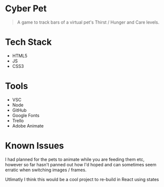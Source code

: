 # Cyber Pet
> A game to track bars of a virtual pet's Thirst / Hunger and Care levels.

# Tech Stack
- HTML5
- JS
- CSS3


# Tools
- VSC
- Node
- GitHub
- Google Fonts
- Trello
- Adobe Animate

# Known Issues
I had planned for the pets to animate while you are feeding them etc, however so far hasn't panned out how I'd hoped and can sometimes seem erratic when switching images / frames.

Utlimatly I think this would be a cool project to re-build in React using states
